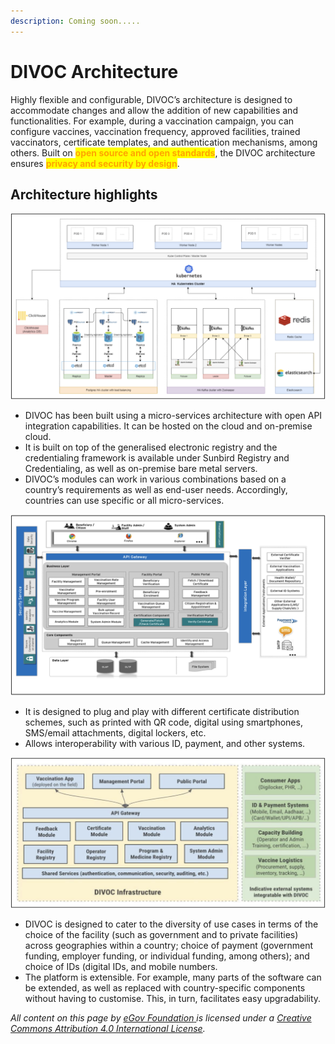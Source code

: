```yaml
---
description: Coming soon.....
---
```


# DIVOC Architecture

Highly flexible and configurable, DIVOC’s architecture is designed to accommodate changes and allow the addition of new capabilities and functionalities. For example, during a vaccination campaign, you can configure vaccines, vaccination frequency, approved facilities, trained vaccinators, certificate templates, and authentication mechanisms, among others. Built on <mark style="color:orange;">**open source and open standards**</mark>, the DIVOC architecture ensures <mark style="color:orange;">**privacy and security by design**</mark>.

## **Architecture highlights**

![Deployment architecture](<.gitbook/assets/Screenshot 2022-02-08 at 12.05.14 PM.png>)

* DIVOC has been built using a micro-services architecture with open API integration capabilities. It can be hosted on the cloud and on-premise cloud.
* It is built on top of the generalised electronic registry and the credentialing framework is available under Sunbird Registry and Credentialing, as well as on-premise bare metal servers.
* DIVOC’s modules can work in various combinations based on a country’s requirements as well as end-user needs. Accordingly, countries can use specific or all micro-services.

![Component architecture](<.gitbook/assets/Screenshot 2022-02-08 at 12.06.52 PM.png>)

* It is designed to plug and play with different certificate distribution schemes, such as printed with QR code, digital using smartphones, SMS/email attachments, digital lockers, etc.
* Allows interoperability with various ID, payment, and other systems.

![Logical architecture](<.gitbook/assets/Screenshot 2022-02-08 at 1.41.07 PM.png>)

* DIVOC is designed to cater to the diversity of use cases in terms of the choice of the facility (such as government and to private facilities) across geographies within a country; choice of payment (government funding, employer funding, or individual funding, among others); and choice of IDs (digital IDs, and mobile numbers.
* The platform is extensible. For example, many parts of the software can be extended, as well as replaced with country-specific components without having to customise. This, in turn, facilitates easy upgradability.



_All content on this page by_ [_eGov Foundation_ ](https://egov.org.in)_is licensed under a_ [_Creative Commons Attribution 4.0 International License_](http://creativecommons.org/licenses/by/4.0/)_._
